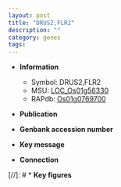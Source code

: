 ```yaml
---
layout: post
title: "DRUS2,FLR2"
description: ""
category: genes
tags: 
---
```


* **Information**  
    + Symbol: DRUS2,FLR2  
    + MSU: [LOC_Os01g56330](http://rice.uga.edu/cgi-bin/ORF_infopage.cgi?orf=LOC_Os01g56330)  
    + RAPdb: [Os01g0769700](http://rapdb.dna.affrc.go.jp/viewer/gbrowse_details/irgsp1?name=Os01g0769700)  

* **Publication**  

* **Genbank accession number**  

* **Key message**  

* **Connection**  

[//]: # * **Key figures**  


